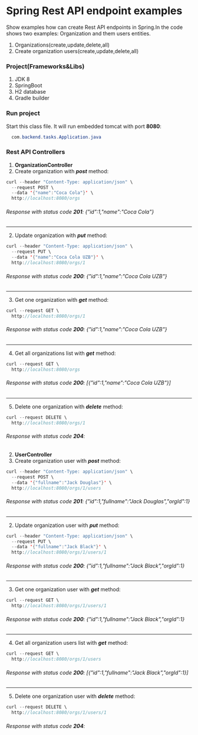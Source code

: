 # Spring Rest API endpoint examples
Show examples how can create Rest API endpoints in Spring.In the code shows two examples: Organization and them users entities. 
1. Organizations(create,update,delete,all) 
2. Create organization users(create,update,delete,all)
### Project(Frameworks&Libs)
1. JDK 8
2. SpringBoot
3. H2 database
4. Gradle builder
### Run project
  Start this class file. It will run embedded tomcat with port **8080**:
```java
  com.backend.tasks.Application.java
```
### Rest API Controllers
1. **OrganizationController**<br/>
1. Create organization with ***post*** method:
```java
curl --header "Content-Type: application/json" \
  --request POST \
  --data '{"name":"Coca Cola"}' \
  http://localhost:8080/orgs
```
###### Response with status code **201**: _{"id":1,"name":"Coca Cola"}_
<hr/>

2. Update organization with ***put*** method:
```java
curl --header "Content-Type: application/json" \
  --request PUT \
  --data '{"name":"Coca Cola UZB"}' \
  http://localhost:8080/orgs/1
```
###### Response with status code **200**: _{"id":1,"name":"Coca Cola UZB"}_
<hr/>

3. Get one organization with ***get*** method:
```java
curl --request GET \
  http://localhost:8080/orgs/1
```
###### Response with status code **200**: _{"id":1,"name":"Coca Cola UZB"}_
<hr/>

4. Get all organizations list with ***get*** method:
```java
curl --request GET \
  http://localhost:8080/orgs
```
###### Response with status code **200**: _[{"id":1,"name":"Coca Cola UZB"}]_
<hr/>

5. Delete one organization with ***delete*** method:
```java
curl --request DELETE \
  http://localhost:8080/orgs/1
```
###### Response with status code **204**:

2. **UserController**<br/>
1. Create organization user with ***post*** method:
```java
curl --header "Content-Type: application/json" \
  --request POST \
  --data '{"fullname":"Jack Douglas"}' \
  http://localhost:8080/orgs/1/users
```
###### Response with status code **201**: _{"id":1,"fullname":"Jack Douglas","orgId":1}_
<hr/>

2. Update organization user with ***put*** method:
```java
curl --header "Content-Type: application/json" \
  --request PUT \
  --data '{"fullname":"Jack Black"}' \
  http://localhost:8080/orgs/1/users/1
```
###### Response with status code **200**: _{"id":1,"fullname":"Jack Black","orgId":1}_
<hr/>

3. Get one organization user with ***get*** method:
```java
curl --request GET \
  http://localhost:8080/orgs/1/users/1
```
###### Response with status code **200**: _{"id":1,"fullname":"Jack Black","orgId":1}_
<hr/>

4. Get all organization users list with ***get*** method:
```java
curl --request GET \
  http://localhost:8080/orgs/1/users
```
###### Response with status code **200**: _[{"id":1,"fullname":"Jack Black","orgId":1}]_
<hr/>

5. Delete one organization user with ***delete*** method:
```java
curl --request DELETE \
  http://localhost:8080/orgs/1/users/1
```
###### Response with status code **204**:
